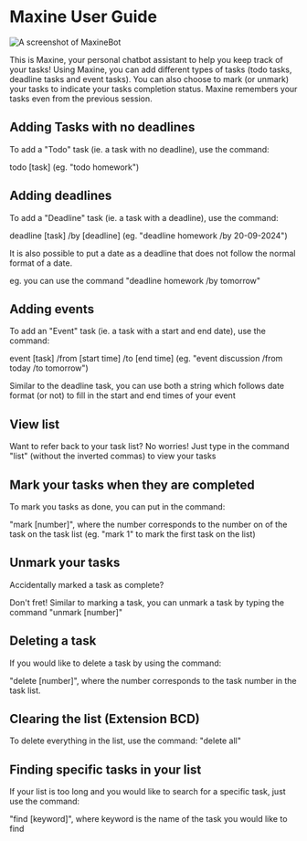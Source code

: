 # Maxine User Guide


![A screenshot of MaxineBot](Ui.png)


This is Maxine, your personal chatbot assistant to help you keep track of your tasks!
Using Maxine, you can add different types of tasks (todo tasks, deadline tasks and event tasks).
You can also choose to mark (or unmark) your tasks to indicate your tasks completion status.
Maxine remembers your tasks even from the previous session.

## Adding Tasks with no deadlines

To add a "Todo" task (ie. a task with no deadline), use the command:

todo [task] (eg. "todo homework")

## Adding deadlines

To add a "Deadline" task (ie. a task with a deadline), use the command:

deadline [task] /by [deadline] (eg. "deadline homework /by 20-09-2024")

It is also possible to put a date as a deadline that does not follow the normal format of a date.

eg. you can use the command "deadline homework /by tomorrow"

## Adding events

To add an "Event" task (ie. a task with a start and end date), use the command:

event [task] /from [start time] /to [end time] (eg. "event discussion /from today /to tomorrow")

Similar to the deadline task, you can use both a string which follows date format (or not)
to fill in the start and end times of your event

## View list

Want to refer back to your task list? 
No worries! Just type in the command "list" (without the inverted commas) to view your tasks

## Mark your tasks when they are completed

To mark you tasks as done, you can put in the command:

"mark [number]", where the number corresponds to the number on of the task on the task list
(eg. "mark 1" to mark the first task on the list)

## Unmark your tasks

Accidentally marked a task as complete?

Don't fret! Similar to marking a task, you can unmark a task by typing the command "unmark [number]"

## Deleting a task

If you would like to delete a task by using the command:

"delete [number]", where the number corresponds to the task number in the task list.

## Clearing the list (Extension BCD)

To delete everything in the list, use the command: "delete all"

## Finding specific tasks in your list

If your list is too long and you would like to search for a specific task, just use the command:

"find [keyword]", where keyword is the name of the task you would like to find
